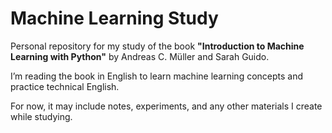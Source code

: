 # Machine Learning Study

Personal repository for my study of the book **"Introduction to Machine Learning with Python"** by Andreas C. Müller and Sarah Guido.

I’m reading the book in English to learn machine learning concepts and practice technical English.

For now, it may include notes, experiments, and any other materials I create while studying.
